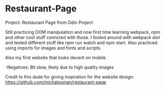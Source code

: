 # Restaurant-Page
Project: Restaurant Page from Odin Project

Still practicing DOM manipulation and now first time learning webpack, npm and other cool stuff conncted with those. I fooled around with webpack alot and tested different stuff like npm run watch and npm start. Also practiced using imports for images and fonts and scripts.

Also my first website that looks decent on mobile.

-Negatives:
Bit slow, likely due to high quality images

Credit to this dude for giving inspiration for the website design:
https://github.com/michalosman/restaurant-page
